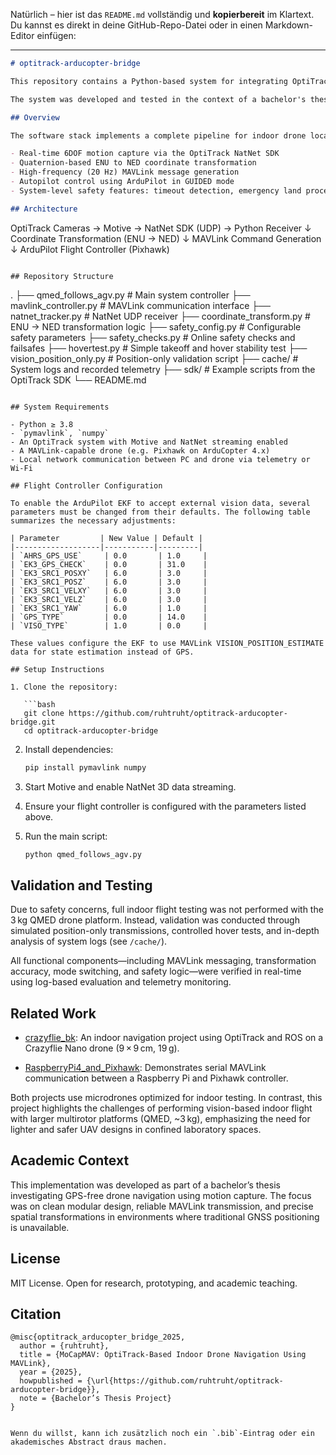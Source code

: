 Natürlich – hier ist das `README.md` vollständig und **kopierbereit** im Klartext. Du kannst es direkt in deine GitHub-Repo-Datei oder in einen Markdown-Editor einfügen:

---

```markdown
# optitrack-arducopter-bridge

This repository contains a Python-based system for integrating OptiTrack motion capture data with MAVLink-enabled drones. It enables GPS-independent indoor navigation by converting motion capture position estimates (via the NatNet SDK) into real-time MAVLink messages, which are sent to a Pixhawk-based flight controller running ArduCopter firmware.

The system was developed and tested in the context of a bachelor's thesis on autonomous aerial tracking of ground robots in constrained indoor environments.

## Overview

The software stack implements a complete pipeline for indoor drone localization and navigation:

- Real-time 6DOF motion capture via the OptiTrack NatNet SDK
- Quaternion-based ENU to NED coordinate transformation
- High-frequency (20 Hz) MAVLink message generation
- Autopilot control using ArduPilot in GUIDED mode
- System-level safety features: timeout detection, emergency land procedures, position validation

## Architecture

```

OptiTrack Cameras → Motive → NatNet SDK (UDP) → Python Receiver
↓
Coordinate Transformation (ENU → NED)
↓
MAVLink Command Generation
↓
ArduPilot Flight Controller (Pixhawk)

```

## Repository Structure

```

.
├── qmed\_follows\_agv.py           # Main system controller
├── mavlink\_controller.py         # MAVLink communication interface
├── natnet\_tracker.py             # NatNet UDP receiver
├── coordinate\_transform.py       # ENU → NED transformation logic
├── safety\_config.py              # Configurable safety parameters
├── safety\_checks.py              # Online safety checks and failsafes
├── hovertest.py                  # Simple takeoff and hover stability test
├── vision\_position\_only.py       # Position-only validation script
├── cache/                        # System logs and recorded telemetry
├── sdk/                          # Example scripts from the OptiTrack SDK
└── README.md

````

## System Requirements

- Python ≥ 3.8  
- `pymavlink`, `numpy`  
- An OptiTrack system with Motive and NatNet streaming enabled  
- A MAVLink-capable drone (e.g. Pixhawk on ArduCopter 4.x)  
- Local network communication between PC and drone via telemetry or Wi-Fi

## Flight Controller Configuration

To enable the ArduPilot EKF to accept external vision data, several parameters must be changed from their defaults. The following table summarizes the necessary adjustments:

| Parameter         | New Value | Default |
|-------------------|-----------|---------|
| `AHRS_GPS_USE`     | 0.0       | 1.0     |
| `EK3_GPS_CHECK`    | 0.0       | 31.0    |
| `EK3_SRC1_POSXY`   | 6.0       | 3.0     |
| `EK3_SRC1_POSZ`    | 6.0       | 3.0     |
| `EK3_SRC1_VELXY`   | 6.0       | 3.0     |
| `EK3_SRC1_VELZ`    | 6.0       | 3.0     |
| `EK3_SRC1_YAW`     | 6.0       | 1.0     |
| `GPS_TYPE`         | 0.0       | 14.0    |
| `VISO_TYPE`        | 1.0       | 0.0     |

These values configure the EKF to use MAVLink VISION_POSITION_ESTIMATE data for state estimation instead of GPS.

## Setup Instructions

1. Clone the repository:

   ```bash
   git clone https://github.com/ruhtruht/optitrack-arducopter-bridge.git
   cd optitrack-arducopter-bridge
````

2. Install dependencies:

   ```bash
   pip install pymavlink numpy
   ```

3. Start Motive and enable NatNet 3D data streaming.

4. Ensure your flight controller is configured with the parameters listed above.

5. Run the main script:

   ```bash
   python qmed_follows_agv.py
   ```

## Validation and Testing

Due to safety concerns, full indoor flight testing was not performed with the 3 kg QMED drone platform. Instead, validation was conducted through simulated position-only transmissions, controlled hover tests, and in-depth analysis of system logs (see `/cache/`).

All functional components—including MAVLink messaging, transformation accuracy, mode switching, and safety logic—were verified in real-time using log-based evaluation and telemetry monitoring.

## Related Work

* [crazyflie\_bk](https://github.com/briankim13/crazyflie_bk):
  An indoor navigation project using OptiTrack and ROS on a Crazyflie Nano drone (9 × 9 cm, 19 g).

* [RaspberryPi4\_and\_Pixhawk](https://github.com/nickolaus65/RasberryPi4_and_Pixhawk):
  Demonstrates serial MAVLink communication between a Raspberry Pi and Pixhawk controller.

Both projects use microdrones optimized for indoor testing. In contrast, this project highlights the challenges of performing vision-based indoor flight with larger multirotor platforms (QMED, \~3 kg), emphasizing the need for lighter and safer UAV designs in confined laboratory spaces.

## Academic Context

This implementation was developed as part of a bachelor’s thesis investigating GPS-free drone navigation using motion capture. The focus was on clean modular design, reliable MAVLink transmission, and precise spatial transformations in environments where traditional GNSS positioning is unavailable.

## License

MIT License. Open for research, prototyping, and academic teaching.

## Citation

```
@misc{optitrack_arducopter_bridge_2025,
  author = {ruhtruht},
  title = {MoCapMAV: OptiTrack-Based Indoor Drone Navigation Using MAVLink},
  year = {2025},
  howpublished = {\url{https://github.com/ruhtruht/optitrack-arducopter-bridge}},
  note = {Bachelor’s Thesis Project}
}
```

```

Wenn du willst, kann ich zusätzlich noch ein `.bib`-Eintrag oder ein akademisches Abstract draus machen.
```
